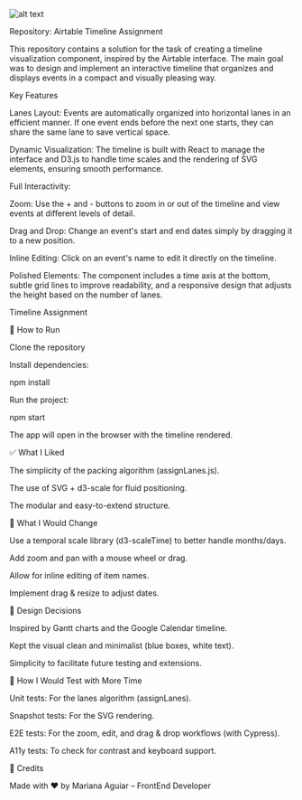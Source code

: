 ![alt text](image.png)

Repository: Airtable Timeline Assignment

This repository contains a solution for the task of creating a timeline visualization component, inspired by the Airtable interface. The main goal was to design and implement an interactive timeline that organizes and displays events in a compact and visually pleasing way.

Key Features

Lanes Layout: Events are automatically organized into horizontal lanes in an efficient manner. If one event ends before the next one starts, they can share the same lane to save vertical space.

Dynamic Visualization: The timeline is built with React to manage the interface and D3.js to handle time scales and the rendering of SVG elements, ensuring smooth performance.

Full Interactivity:

Zoom: Use the + and - buttons to zoom in or out of the timeline and view events at different levels of detail.

Drag and Drop: Change an event's start and end dates simply by dragging it to a new position.

Inline Editing: Click on an event's name to edit it directly on the timeline.

Polished Elements: The component includes a time axis at the bottom, subtle grid lines to improve readability, and a responsive design that adjusts the height based on the number of lanes.


Timeline Assignment

🚀 How to Run

Clone the repository

Install dependencies:

npm install

Run the project:

npm start

The app will open in the browser with the timeline rendered.

✅ What I Liked

The simplicity of the packing algorithm (assignLanes.js).

The use of SVG + d3-scale for fluid positioning.

The modular and easy-to-extend structure.

🔧 What I Would Change

Use a temporal scale library (d3-scaleTime) to better handle months/days.

Add zoom and pan with a mouse wheel or drag.

Allow for inline editing of item names.

Implement drag & resize to adjust dates.

🎨 Design Decisions

Inspired by Gantt charts and the Google Calendar timeline.

Kept the visual clean and minimalist (blue boxes, white text).

Simplicity to facilitate future testing and extensions.

🧪 How I Would Test with More Time

Unit tests: For the lanes algorithm (assignLanes).

Snapshot tests: For the SVG rendering.

E2E tests: For the zoom, edit, and drag & drop workflows (with Cypress).

A11y tests: To check for contrast and keyboard support.

🖤 Credits

Made with ❤️ by Mariana Aguiar – FrontEnd Developer 
